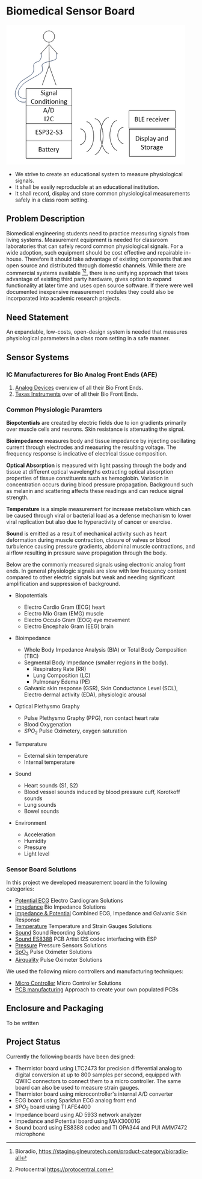 # Biomedical Sensor Board

![alt text](./assetts/Concept.png)

- We strive to create an educational system to measure physiological signals.
- It shall be easily reproducible at an educational institution.
- It shall record, display and store common physiological measurements safely in a class room setting.

## Problem Description

Biomedical engineering students need to practice measuring signals from living systems.
Measurement equipment is needed for classroom laboratories that can safely record common physiological signals.
For a wide adoption, such equipment should be cost effective and repairable in-house.
Therefore it should take advantage of existing components that are open source and distributed through domestic channels.
While there are commercial systems available [^1][^2], there is no unifying approach that takes advantage of existing third party hardware, gives option to expand functionality at later time and uses open source software. If there were well documented inexpensive measurement modules they could also be incorporated into academic research projects.

[^1]: Bioradio, https://staging.glneurotech.com/product-category/bioradio-all
[^2]: Protocentral https://protocentral.com

## Need Statement

An expandable, low-costs, open-design system is needed that measures physiological parameters in a class room setting in a safe manner.

## Sensor Systems

### IC Manufactureres for Bio Analog Front Ends (AFE)
1) [Analog Devices](https://ez.analog.com/webinar/m/presentations/2742) overview of all their Bio Front Ends.
2) [Texas Instruments](https://www.ti.com/data-converters/integrated-special-function/medical-afes/biosensing-afes/overview.html) over of all their Bio Front Ends.

### Common Physiologic Paramters
**Biopotentials** are created by electric fields due to ion gradients primarily over muscle cells and neurons. Skin resistance is attenuating the signal.

**Bioimpedance** measures body and tissue impedance by injecting oscillating current through electrodes and measuring the resulting voltage. The frequency response is indicative of electrical tissue composition.

**Optical Absorption** is measured with light passing through the body and tissue at different optical wavelengths extracting optical absorption properties of tissue constituents such as hemoglobin. Variation in concentration occurs during blood pressure propagation. Background such as melanin and scattering affects these readings and can reduce signal strength.

**Temperature** is a simple measurement for increase metabolism which can be caused through viral or bacterial load as a defense mechanism to lower viral replication but also due to hyperactivity of cancer or exercise.

**Sound** is emitted as a result of mechanical activity such as heart deformation during muscle contraction, closure of valves or blood turbulence causing pressure gradients, abdominal muscle contractions, and airflow resulting in pressure wave propagation through the body.

Below are the commonly measured signals using electronic analog front ends. In general physiologic signals are slow with low frequency content compared to other electric signals but weak and needing significant amplification and suppression of background.

- Biopotentials
    - Electro Cardio Gram (ECG) heart
    - Electro Mio Gram (EMG) muscle
    - Electro Occulo Gram (EOG) eye movement
    - Electro Encephalo Gram (EEG) brain
- Bioimpedance
    - Whole Body Impedance Analysis (BIA) or Total Body Composition (TBC)
    - Segmental Body Impedance (smaller regions in the body).
        - Respiratory Rate (RR)
        - Lung Composition (LC)
        - Pulmonary Edema (PE)
    - Galvanic skin response (GSR), Skin Conductance Level (SCL), Electro dermal activity (EDA), physiologic arousal
- Optical Plethysmo Graphy
    - Pulse Plethysmo Graphy (PPG), non contact heart rate
    - Blood Oxygenation
    - $SPO_2$ Pulse Oximetery, oxygen saturation
- Temperature
    - External skin temperature
    - Internal temperature
- Sound
    - Heart sounds (S1, S2)
    - Blood vessel sounds induced by blood pressure cuff, Korotkoff sounds
    - Lung sounds
    - Bowel sounds

- Environment
    - Acceleration
    - Humidity
    - Pressure
    - Light level

### Sensor Board Solutions
In this project we developed measurement board in the following categories:

- [Potential ECG](ecg.md) Electro Cardiogram Solutions
- [Impedance](impedance.md) Bio Impedance Solutions
- [Impedance & Potential](MAX30001G.md) Combined ECG, Impedance and Galvanic Skin Response
- [Temperature](temperature.md) Temperature and Strain Gauges Solutions
- [Sound](sound.md) Sound Recording Solutions
- [Sound ES8388](ES8388_audio_board.md) PCB Artist I2S codec interfacing with ESP
- [Pressure](pressure.md) Pressure Sensors Solutions
- [SpO<sub>2</sub>](spo2.md) Pulse Oximeter Solutions
- [Airquality](airquality.md) Pulse Oximeter Solutions

We used the following micro controllers and manufacturing techniques:

- [Micro Controller](microcontroller.md) Micro Controller Solutions
- [PCB manufacturing](pcbmanufacturing.md) Approach to create your own populated PCBs

## Enclosure and Packaging
To be written

## Project Status

Currently the following boards have been designed:

- Thermistor board using LTC2473 for precision differential analog to digital conversion at up to 800 samples per second, equipped with QWIIC connectors to connect them to a micro controller. The same board can also be used to measure strain gauges.
- Thermistor board using microcontroller's internal A/D converter
- ECG board using Sparkfun ECG analog front end
- $SPO_2$ board using TI AFE4400
- Impedance board using AD 5933 network analyzer
- Impedance and Potential board using MAX30001G
- Sound board using ES8388 codec and TI OPA344 and PUI AMM7472 microphone
